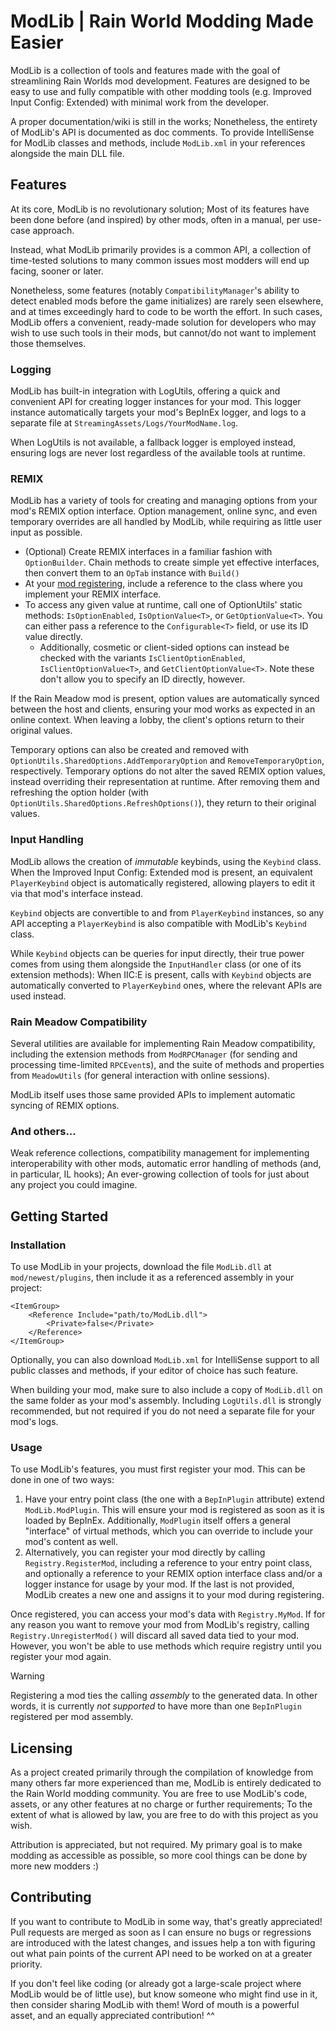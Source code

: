 # ModLib | Rain World Modding Made Easier

ModLib is a collection of tools and features made with the goal of streamlining Rain Worlds mod development.
Features are designed to be easy to use and fully compatible with other modding tools (e.g. Improved Input Config: Extended) with minimal work from the developer.

A proper documentation/wiki is still in the works; Nonetheless, the entirety of ModLib's API is documented as doc comments.
To provide IntelliSense for ModLib classes and methods, include `ModLib.xml` in your references alongside the main DLL file.

## Features

At its core, ModLib is no revolutionary solution; Most of its features have been done before (and inspired) by other mods, often in a manual, per use-case approach.

Instead, what ModLib primarily provides is a common API, a collection of time-tested solutions to many common issues most modders will end up facing, sooner or later.

Nonetheless, some features (notably `CompatibilityManager`'s ability to detect enabled mods before the game initializes) are rarely seen elsewhere, and at times exceedingly hard to code to be worth the effort. In such cases, ModLib offers a convenient, ready-made solution for developers who may wish to use such tools in their mods, but cannot/do not want to implement those themselves.

### Logging

ModLib has built-in integration with LogUtils, offering a quick and convenient API for creating logger instances for your mod.
This logger instance automatically targets your mod's BepInEx logger, and logs to a separate file at `StreamingAssets/Logs/YourModName.log`.

When LogUtils is not available, a fallback logger is employed instead, ensuring logs are never lost regardless of the available tools at runtime.

### REMIX

ModLib has a variety of tools for creating and managing options from your mod's REMIX option interface.
Option management, online sync, and even temporary overrides are all handled by ModLib, while requiring as little user input as possible.

- (Optional) Create REMIX interfaces in a familiar fashion with `OptionBuilder`. Chain methods to create simple yet effective interfaces, then convert them to an `OpTab` instance with `Build()`
- At your [mod registering](#usage), include a reference to the class where you implement your REMIX interface.
- To access any given value at runtime, call one of OptionUtils' static methods: `IsOptionEnabled`, `IsOptionValue<T>`, or `GetOptionValue<T>`. You can either pass a reference to the `Configurable<T>` field, or use its ID value directly.
  - Additionally, cosmetic or client-sided options can instead be checked with the variants `IsClientOptionEnabled`, `IsClientOptionValue<T>`, and `GetClientOptionValue<T>`. Note these don't allow you to specify an ID directly, however.

If the Rain Meadow mod is present, option values are automatically synced between the host and clients, ensuring your mod works as expected in an online context. When leaving a lobby, the client's options return to their original values.

Temporary options can also be created and removed with `OptionUtils.SharedOptions.AddTemporaryOption` and `RemoveTemporaryOption`, respectively.
Temporary options do not alter the saved REMIX option values, instead overriding their representation at runtime. After removing them and refreshing the option holder (with `OptionUtils.SharedOptions.RefreshOptions()`), they return to their original values.

### Input Handling

ModLib allows the creation of *immutable* keybinds, using the `Keybind` class. When the Improved Input Config: Extended mod is present, an equivalent `PlayerKeybind` object is automatically registered, allowing players to edit it via that mod's interface instead.

`Keybind` objects are convertible to and from `PlayerKeybind` instances, so any API accepting a `PlayerKeybind` is also compatible with ModLib's `Keybind` class.

While `Keybind` objects can be queries for input directly, their true power comes from using them alongside the `InputHandler` class (or one of its extension methods): When IIC:E is present, calls with `Keybind` objects are automatically converted to `PlayerKeybind` ones, where the relevant APIs are used instead.

### Rain Meadow Compatibility

Several utilities are available for implementing Rain Meadow compatibility, including the extension methods from `ModRPCManager` (for sending and processing time-limited `RPCEvent`s), and the suite of methods and properties from `MeadowUtils` (for general interaction with online sessions).

ModLib itself uses those same provided APIs to implement automatic syncing of REMIX options.

### And others...

Weak reference collections, compatibility management for implementing interoperability with other mods, automatic error handling of methods (and, in particular, IL hooks); An ever-growing collection of tools for just about any project you could imagine.

## Getting Started

### Installation

To use ModLib in your projects, download the file `ModLib.dll` at `mod/newest/plugins`, then include it as a referenced assembly in your project:

```csproj
<ItemGroup>
    <Reference Include="path/to/ModLib.dll">
        <Private>false</Private>
    </Reference>
</ItemGroup>
```

Optionally, you can also download `ModLib.xml` for IntelliSense support to all public classes and methods, if your editor of choice has such feature.

When building your mod, make sure to also include a copy of `ModLib.dll` on the same folder as your mod's assembly.
Including `LogUtils.dll` is strongly recommended, but not required if you do not need a separate file for your mod's logs.

### Usage

To use ModLib's features, you must first register your mod. This can be done in one of two ways:

1. Have your entry point class (the one with a `BepInPlugin` attribute) extend `ModLib.ModPlugin`. This will ensure your mod is registered as soon as it is loaded by BepInEx. Additionally, `ModPlugin` itself offers a general "interface" of virtual methods, which you can override to include your mod's content as well.
2. Alternatively, you can register your mod directly by calling `Registry.RegisterMod`, including a reference to your entry point class, and optionally a reference to your REMIX option interface class and/or a logger instance for usage by your mod. If the last is not provided, ModLib creates a new one and assigns it to your mod during registering.

Once registered, you can access your mod's data with `Registry.MyMod`. If for any reason you want to remove your mod from ModLib's registry, calling `Registry.UnregisterMod()` will discard all saved data tied to your mod. However, you won't be able to use methods which require registry until you register your mod again.

> [!WARNING]  
> Registering a mod ties the calling *assembly* to the generated data. In other words, it is currently *not supported* to have more than one `BepInPlugin` registered per mod assembly.

## Licensing

As a project created primarily through the compilation of knowledge from many others far more experienced than me, ModLib is entirely dedicated to the Rain World modding community.
You are free to use ModLib's code, assets, or any other features at no charge or further requirements; To the extent of what is allowed by law, you are free to do with this project as you wish.

Attribution is appreciated, but not required. My primary goal is to make modding as accessible as possible, so more cool things can be done by more new modders :)

## Contributing

If you want to contribute to ModLib in some way, that's greatly appreciated! Pull requests are merged as soon as I can ensure no bugs or regressions are introduced with the latest changes, and issues help a ton with figuring out what pain points of the current API need to be worked on at a greater priority.

If you don't feel like coding (or already got a large-scale project where ModLib would be of little use), but know someone who might find use in it, then consider sharing ModLib with them! Word of mouth is a powerful asset, and an equally appreciated contribution! ^^

